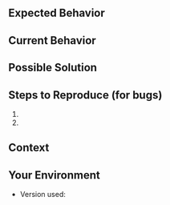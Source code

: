 <!--- Your issue may already be reported! --->
<!--- Please search on the issues list before creating one. --->
<!--- Please use the English language to describe your issue. --->

## Expected Behavior
<!--- If you're describing a bug, tell us what should happen -->
<!--- If you're suggesting a change/improvement, tell us how it should work -->

## Current Behavior
<!--- If describing a bug, tell us what happens instead of the expected behavior -->
<!--- If suggesting a change/improvement, explain the difference from current behavior -->

## Possible Solution
<!--- Not obligatory, but suggest a fix/reason for the bug, -->
<!--- or ideas how to implement the addition or change -->

## Steps to Reproduce (for bugs)
<!--- Provide a link to a live example (you can use http://jsfiddle.net), or a simple set of steps to reproduce this bug. -->
1.
2.

## Context
<!-- How has this issue affected you? What are you trying to accomplish? -->
<!-- Providing context helps us come up with a solution that is most useful in the real world -->

## Your Environment
<!--- Include as many relevant details about the environment you experienced the bug in -->
* Version used:
